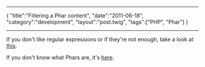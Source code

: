 ***
{
    "title":"Filtering a Phar content",
    "date":"2011-06-18",
    "category":"development",
    "layout":"post.twig",
    "tags":["PHP", "Phar"]
}
***

If you don't like regular expressions or if they're not enough, take a look at [this](https://gist.github.com/1032868).

If you don't know what Phars are, it's [here](http://us.php.net/manual/en/book.phar.php).
